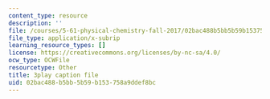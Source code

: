 ```yaml
---
content_type: resource
description: ''
file: /courses/5-61-physical-chemistry-fall-2017/02bac488b5bb5b59b153758a9ddef8bc_8kM9quINTHI.vtt
file_type: application/x-subrip
learning_resource_types: []
license: https://creativecommons.org/licenses/by-nc-sa/4.0/
ocw_type: OCWFile
resourcetype: Other
title: 3play caption file
uid: 02bac488-b5bb-5b59-b153-758a9ddef8bc
---
```

